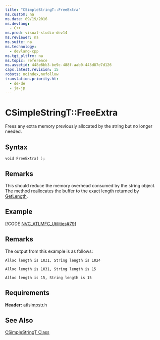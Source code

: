 ```yaml
---
title: "CSimpleStringT::FreeExtra"
ms.custom: na
ms.date: 09/19/2016
ms.devlang: 
  - C++
ms.prod: visual-studio-dev14
ms.reviewer: na
ms.suite: na
ms.technology: 
  - devlang-cpp
ms.tgt_pltfrm: na
ms.topic: reference
ms.assetid: 448e8bb3-be9c-488f-aab0-443d87e7d126
caps.latest.revision: 15
robots: noindex,nofollow
translation.priority.ht: 
  - de-de
  - ja-jp
---
```

# CSimpleStringT::FreeExtra
Frees any extra memory previously allocated by the string but no longer needed.  
  
## Syntax  
  
```  
void FreeExtra( );  
```  
  
## Remarks  
 This should reduce the memory overhead consumed by the string object. The method reallocates the buffer to the exact length returned by [GetLength](../vs140/CSimpleStringT--GetLength.md).  
  
## Example  
 [!CODE [NVC_ATLMFC_Utilities#79](../CodeSnippet/VS_Snippets_Cpp/NVC_ATLMFC_Utilities#79)]  
  
## Remarks  
 The output from this example is as follows:  
  
 `Alloc length is 1031, String length is 1024`  
  
 `Alloc length is 1031, String length is 15`  
  
 `Alloc length is 15, String length is 15`  
  
## Requirements  
 **Header:** atlsimpstr.h  
  
## See Also  
 [CSimpleStringT Class](../vs140/CSimpleStringT-Class.md)